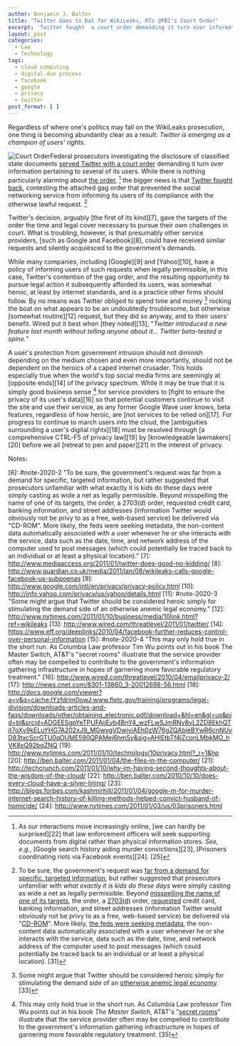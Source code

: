 ```yaml
---
author: Benjamin J. Balter
title: "Twitter Goes to Bat for WikiLeaks, RTs @FBI's Court Order"
excerpt: 'Twitter fought  a court order demanding it turn over information pertaining to several of its users, contesting the attached gag order that prevented the social networking service from informing its users of its compliance with the otherwise lawful request.'
layout: post
categories:
  - Law
  - Technology
tags:
  - cloud computing
  - digital due process
  - facebook
  - google
  - privacy
  - twitter
post_format: [ ]
---
```

Regardless of where one's politics may fall on the WikiLeaks prosecution, one thing is becoming abundantly clear as a result: *Twitter is emerging as a champion of users' rights.*

![][1]Federal prosecutors investigating the disclosure of classified state documents [served Twitter with a court order][2] demanding it turn over information pertaining to several of its users. While there is nothing particularly alarming about [the order][3], [^1] the bigger news is that [Twitter fought back][5], contesting the attached gag order that prevented the social networking service from informing its users of its compliance with the otherwise lawful request. [^2]

Twitter's decision, arguably [the first of its kind][7], gave the targets of the order the time and legal cover necessary to pursue their own challenges in court.  What is troubling, however, is that presumably other service providers, [such as Google and Facebook][8], could have received similar requests and silently acquiesced to the government's demands.

While many companies, including [Google][9] and [Yahoo][10], have a policy of informing users of such requests when legally permissible, in this case, Twitter's contention of the gag order, and the resulting opportunity to pursue legal action it subsequently afforded its users, was somewhat heroic, at least by internet standards, and is a practice other firms should follow.  By no means was Twitter obliged to spend time and money [^3] rocking the boat on what appears to be an undoubtedly troublesome, but otherwise [somewhat routine][12] request, but they did so anyway, and to their users' benefit. Wired put it best when [they noted][13], "*Twitter introduced a new feature last month without telling anyone about it… Twitter beta-tested a spine.*"

A user's protection from government intrusion should not diminish depending on the medium chosen and even more importantly, should not be dependent on the heroics of a caped internet crusader. This holds especially true when the world's top social media firms are seemingly at [opposite ends][14] of the privacy spectrum. While it may be true that it is simply good business sense [^4] for service providers to [fight to ensure the privacy of its user's data][16] so that potential customers continue to visit the site and use their service, as any former Google Wave user knows, beta features, regardless of how heroic, are [not services to be relied on][17]. For progress to continue to march users into the cloud, the [ambiguities surrounding a user's digital rights][18] must be resolved through [a comprehensive CTRL-F5 of privacy law][19] by [knowledgeable lawmakers][20] before we all [retreat to pen and paper][21] in the interest of privacy.

Notes:

[^1]: As our interactions move increasingly online, [we can hardly be surprised][22] that law enforcement officers will seek supporting documents from digital rather than physical information stores. *See, e.g.,* [Google search history aiding murder convictions][23], [Prisoners coordinating riots via Facebook events][24]. [25]
[^2]: To be sure, the government's request was [far from a demand for specific, targeted information][26], but rather suggested that prosecutors unfamiliar with *what exactly it is kids do these days* were simply casting as wide a net as legally permissible. Beyond [misspelling the name of one of its targets][27], the order, a [2703(d)][28] order, [requested][29] credit card, banking information, and street addresses (information Twitter would obviously not be privy to as a free, web-based service) be delivered via "[CD-ROM][3]". More likely, [the feds were seeking metadata][30], the non-content data automatically associated with a user whenever he or she interacts with the service, data such as the date, time, and network address of the computer used to post messages (which could potentially be traced back to an individual or at least a physical location). [31]
[^3]: Some might argue that Twitter should be considered heroic simply for stimulating the demand side of an [otherwise anemic legal economy][32]. [33]
[^4]: This may only hold true in the short run. As Columbia Law professor Tim Wu points out in his book *The Master Switch*, AT&T's "[secret rooms][34]" illustrate that the service provider often may be compelled to contribute to the government's information gathering infrastructure in hopes of garnering more favorable regulatory treatment. [35]

 [1]: http://cdn.benbalter.com/wp-content/uploads/2011/01/order-300x131.jpg "Court Order"
 [2]: http://www.nytimes.com/2011/01/09/world/09wiki.html?partner=rss&emc=rss
 [3]: http://www.salon.com/news/opinion/glenn_greenwald/2011/01/07/twitter/subpoena.pdf
 [4]: #note-2020-1 "As our interactions move increasingly online, we can hardly be surprised that law enforcement officers will seek supporting documents from digital rather than physical information stores. See, e.g., Google search history aiding murder convictions, Prisoners coordinating riots via Facebook events."
 [5]: http://techcrunch.com/2011/01/07/twitter-informs-users-of-doj-wikileaks-court-order-didnt-have-to/
 [6]: #note-2020-2 "To be sure, the government's request was far from a demand for specific, targeted information, but rather suggested that prosecutors unfamiliar with what exactly it is kids do these days were simply casting as wide a net as legally permissible. Beyond misspelling the name of one of its targets, the order, a 2703(d) order, requested credit card, banking information, and street addresses (information  Twitter would obviously not be privy to as a free, web-based service) be  delivered via "CD-ROM". More likely, the feds were seeking metadata,  the non-content data automatically associated with a user whenever he  or she interacts with the service, data such as the date, time, and  network address of the computer used to post messages (which could  potentially be traced back to an individual or at least a physical  location)."
 [7]: http://www.mediaaccess.org/2011/01/twitter-does-good-no-kidding/
 [8]: http://www.guardian.co.uk/media/2011/jan/08/wikileaks-calls-google-facebook-us-subpoenas
 [9]: http://www.google.com/intl/en/privacy/privacy-policy.html
 [10]: http://info.yahoo.com/privacy/us/yahoo/details.html
 [11]: #note-2020-3 "Some might argue that Twitter should be considered heroic simply for stimulating the demand side of an otherwise anemic legal economy."
 [12]: http://www.nytimes.com/2011/01/10/business/media/10link.html?ref=wikileaks
 [13]: http://www.wired.com/threatlevel/2011/01/twitter/
 [14]: https://www.eff.org/deeplinks/2010/04/facebook-further-reduces-control-over-personal-information
 [15]: #note-2020-4 "This may only hold true in the short run. As Columbia Law professor Tim Wu points out in his book The Master Switch, AT&T's "secret rooms" illustrate that the service provider often may be compelled to contribute to the  government's information gathering infrastructure in hopes of garnering more  favorable regulatory treatment."
 [16]: http://www.wired.com/threatlevel/2010/04/emailprivacy-2/
 [17]: http://news.cnet.com/8301-13860_3-20012698-56.html
 [18]: http://docs.google.com/viewer?a=v&q=cache:IYzfdrim0owJ:www.fletc.gov/training/programs/legal-division/downloads-articles-and-faqs/downloads/other/obtaining_electronic.pdf/download+&hl=en&gl=us&pid=bl&srcid=ADGEESgpYeTPUFAijEyb4BnY4_wzFLwSJmRNv8yL2ZD8EkhQTjt7oXv9kELuYHG7A202xJ9_MGwvgVDwjviAEh0zW76gZQAbieBYwR6cnNUyD83txcScrGTU0qDUME590QPAMej6hmSy&sig=AHIEtbTf4jZconLMbkMO_hVK8xQ92bqZNQ
 [19]: http://www.nytimes.com/2011/01/10/technology/10privacy.html?_r=1&hp
 [20]: http://ben.balter.com/2011/01/04/the-files-in-the-computer/
 [21]: http://techcrunch.com/2011/01/10/why-im-having-second-thoughts-about-the-wisdom-of-the-cloud/
 [22]: http://ben.balter.com/2010/10/10/does-every-cloud-have-a-silver-lining/
 [23]: http://blogs.forbes.com/kashmirhill/2011/01/04/google-m-for-murder-internet-search-history-of-killing-methods-helped-convict-husband-of-homicide/
 [24]: http://www.nytimes.com/2011/01/03/us/03prisoners.html
 
 [26]: http://news.cnet.com/8301-31921_3-20027893-281.html
 [27]: http://www.salon.com/news/opinion/glenn_greenwald/2011/01/07/twitter/index.html
 [28]: http://www.law.cornell.edu/uscode/18/usc_sec_18_00002703----000-.html
 [29]: http://mashable.com/2011/01/08/twitter-subpoenaed-by-u-s-government-for-wikileaks-accounts/
 [30]: http://paranoia.dubfire.net/2011/01/thoughts-on-doj-wikileakstwitter-court.html
 
 [32]: http://www.nytimes.com/2011/01/09/business/09law.html
 
 [34]: https://www.eff.org/nsa/hepting